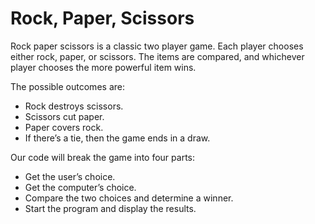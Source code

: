 # Rock, Paper, Scissors

Rock paper scissors is a classic two player game. Each player chooses either rock, paper, or scissors. The items are compared, and whichever player chooses the more powerful item wins.</p>

The possible outcomes are:

- Rock destroys scissors.
- Scissors cut paper.
- Paper covers rock.
- If there’s a tie, then the game ends in a draw.

Our code will break the game into four parts:
- Get the user’s choice.
- Get the computer’s choice.
- Compare the two choices and determine a winner.
- Start the program and display the results.
